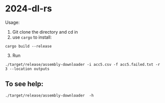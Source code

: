 # 2024-dl-rs

Usage:

1. Git clone the directory and cd in
2. use `cargo` to install:

```
cargo build --release
```

3. Run
```
./target/release/assembly-downloader -i acc5.csv -f acc5.failed.txt -r 3 --location outputs
```


## To see help:

```
./target/release/assembly-downloader  -h
```


